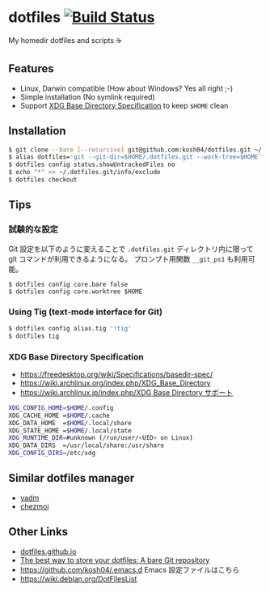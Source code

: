 # dotfiles [![Build Status](https://app.travis-ci.com/kosh04/dotfiles.svg?branch=master)](https://app.travis-ci.com/kosh04/dotfiles)

My homedir dotfiles and scripts ☕

## Features

- Linux, Darwin compatible (How about Windows? Yes all right ;-)
- Simple installation (No symlink required)
- Support [XDG Base Directory Specification] to keep `$HOME` clean

## Installation

```sh
$ git clone --bare [--recursive] git@github.com:kosh04/dotfiles.git ~/.dotfiles.git
$ alias dotfiles='git --git-dir=$HOME/.dotfiles.git --work-tree=$HOME' # or using bin/dotfiles
$ dotfiles config status.showUntrackedFiles no
$ echo "*" >> ~/.dotfiles.git/info/exclude
$ dotfiles checkout
```

## Tips

### 試験的な設定

Git 設定を以下のように変えることで `.dotfiles.git` ディレクトリ内に限って
git コマンドが利用できるようになる。
プロンプト用関数 `__git_ps1` も利用可能。

``` shell
$ dotfiles config core.bare false
$ dotfiles config core.worktree $HOME
```

### Using Tig (text-mode interface for Git)

```sh
$ dotfiles config alias.tig '!tig'
$ dotfiles tig
```

### XDG Base Directory Specification

- https://freedesktop.org/wiki/Specifications/basedir-spec/
- https://wiki.archlinux.org/index.php/XDG_Base_Directory
- [https://wiki.archlinux.jp/index.php/XDG Base Directory サポート](https://wiki.archlinux.jp/index.php/XDG_Base_Directory_%E3%82%B5%E3%83%9D%E3%83%BC%E3%83%88)

```sh
XDG_CONFIG_HOME=$HOME/.config
XDG_CACHE_HOME =$HOME/.cache
XDG_DATA_HOME  =$HOME/.local/share
XDG_STATE_HOME =$HOME/.local/state
XDG_RUNTIME_DIR=#unknown (/run/user/<UID> on Linux)
XDG_DATA_DIRS  =/usr/local/share:/usr/share
XDG_CONFIG_DIRS=/etc/xdg
```

## Similar dotfiles manager

- [yadm](https://yadm.io/ "Yet Another Dotfiles Manager")
- [chezmoi](https://www.chezmoi.io/ "Manage your dotfiles across multiple machines")

## Other Links

- [dotfiles.github.io]
- [The best way to store your dotfiles: A bare Git repository](https://www.atlassian.com/git/tutorials/dotfiles)
- https://github.com/kosh04/.emacs.d Emacs 設定ファイルはこちら
- https://wiki.debian.org/DotFilesList

[dotfiles.github.io]:https://dotfiles.github.io/
[XDG Base Directory Specification]:https://specifications.freedesktop.org/basedir-spec/basedir-spec-latest.html
[chezmoi]:https://www.chezmoi.io/
